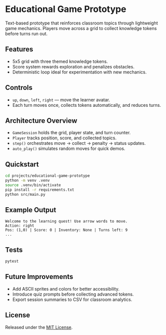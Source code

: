 # Educational Game Prototype

Text-based prototype that reinforces classroom topics through lightweight game
mechanics. Players move across a grid to collect knowledge tokens before turns
run out.

## Features
- 5x5 grid with three themed knowledge tokens.
- Score system rewards exploration and penalizes obstacles.
- Deterministic loop ideal for experimentation with new mechanics.

## Controls
- `up`, `down`, `left`, `right` — move the learner avatar.
- Each turn moves once, collects tokens automatically, and reduces turns.

## Architecture Overview
- `GameSession` holds the grid, player state, and turn counter.
- `Player` tracks position, score, and collected topics.
- `step()` orchestrates move → collect → penalty → status updates.
- `auto_play()` simulates random moves for quick demos.

## Quickstart
```bash
cd projects/educational-game-prototype
python -m venv .venv
source .venv/bin/activate
pip install -r requirements.txt
python src/main.py
```

## Example Output
```
Welcome to the learning quest! Use arrow words to move.
Action: right
Pos: (1,0) | Score: 0 | Inventory: None | Turns left: 9
...
```

## Tests
```bash
pytest
```

## Future Improvements
- Add ASCII sprites and colors for better accessibility.
- Introduce quiz prompts before collecting advanced tokens.
- Export session summaries to CSV for classroom analytics.

## License
Released under the [MIT License](../../LICENSE).

